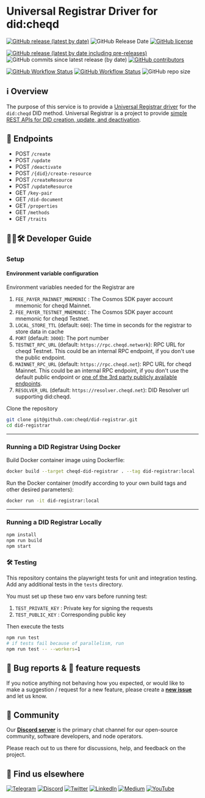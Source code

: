 # Universal Registrar Driver for did:cheqd

[![GitHub release (latest by date)](https://img.shields.io/github/v/release/cheqd/did-registrar?color=green&label=stable%20release&style=flat-square)](https://github.com/cheqd/did-registrar/releases/latest) ![GitHub Release Date](https://img.shields.io/github/release-date/cheqd/did-registrar?color=green&style=flat-square) [![GitHub license](https://img.shields.io/github/license/cheqd/did-registrar?color=blue&style=flat-square)](https://github.com/cheqd/did-registrar/blob/main/LICENSE)

[![GitHub release (latest by date including pre-releases)](https://img.shields.io/github/v/release/cheqd/did-registrar?include_prereleases&label=dev%20release&style=flat-square)](https://github.com/cheqd/did-registrar/releases/) ![GitHub commits since latest release (by date)](https://img.shields.io/github/commits-since/cheqd/did-registrar/latest?style=flat-square) [![GitHub contributors](https://img.shields.io/github/contributors/cheqd/did-registrar?label=contributors%20%E2%9D%A4%EF%B8%8F&style=flat-square)](https://github.com/cheqd/did-registrar/graphs/contributors)

[![GitHub Workflow Status](https://img.shields.io/github/actions/workflow/status/cheqd/did-registrar/dispatch.yml?label=workflows&style=flat-square)](https://github.com/cheqd/did-registrar/actions/workflows/dispatch.yml) [![GitHub Workflow Status](https://img.shields.io/github/actions/workflow/status/cheqd/did-registrar/codeql.yml?label=CodeQL&style=flat-square)](https://github.com/cheqd/did-registrar/actions/workflows/codeql.yml) ![GitHub repo size](https://img.shields.io/github/repo-size/cheqd/did-registrar?style=flat-square)

## ℹ️ Overview

The purpose of this service is to provide a [Universal Registrar driver](https://identity.foundation/did-registration/#abstract) for the `did:cheqd` DID method. Universal Registrar is a project to provide [simple REST APIs for DID creation, update, and deactivation](https://identity.foundation/did-registration/).

## 📖 Endpoints

- POST `/create`
- POST `/update`
- POST `/deactivate`
- POST `/{did}/create-resource`
- POST `/createResource`
- POST `/updateResource`
- GET `/key-pair`
- GET `/did-document`
- GET `/properties`
- GET `/methods`
- GET `/traits`

## 🧑‍💻🛠 Developer Guide

### Setup

#### Environment variable configuration

Environment variables needed for the Registrar are

1. `FEE_PAYER_MAINNET_MNEMONIC` : The Cosmos SDK payer account mnemonic for cheqd Mainnet.
2. `FEE_PAYER_TESTNET_MNEMONIC` : The Cosmos SDK payer account mnemonic for cheqd Testnet.
3. `LOCAL_STORE_TTL` (default: `600`): The time in seconds for the registrar to store data in cache
4. `PORT` (default: `3000`): The port number
5. `TESTNET_RPC_URL` (default: `https://rpc.cheqd.network`): RPC URL for cheqd Testnet. This could be an internal RPC endpoint, if you don't use the public endpoint.
6. `MAINNET_RPC_URL` (default: `https://rpc.cheqd.net`): RPC URL for cheqd Mainnet. This could be an internal RPC endpoint, if you don't use the default public endpoint or [one of the 3rd party publicly available endpoints](https://cosmos.directory/cheqd/nodes).
7. `RESOLVER_URL` (default: `https://resolver.cheqd.net`): DID Resolver url supporting did:cheqd.

Clone the repository

```bash
git clone git@github.com:cheqd/did-registrar.git
cd did-registrar
```

***

### Running a DID Registrar Using Docker

Build Docker container image using Dockerfile:

```bash
docker build --target cheqd-did-registrar . --tag did-registrar:local
```

Run the Docker container (modify according to your own build tags and other desired parameters):

```bash
docker run -it did-registrar:local
```

***

### Running a DID Registrar Locally

```bash
npm install
npm run build
npm start 
```

### 🛠 Testing

This repository contains the playwright tests for unit and integration testing.
Add any additional tests in the `tests` directory.

You must set up these two env vars before running test:

1. `TEST_PRIVATE_KEY` : Private key for signing the requests
2. `TEST_PUBLIC_KEY` : Corresponding public key

Then execute the tests

```bash
npm run test
# if tests fail because of parallelism, run
npm run test -- --workers=1
```

## 🐞 Bug reports & 🤔 feature requests

If you notice anything not behaving how you expected, or would like to make a suggestion / request for a new feature, please create a [**new issue**](https://github.com/cheqd/did-registrar/issues/new/choose) and let us know.

## 💬 Community

Our [**Discord server**](http://cheqd.link/discord-github) is the primary chat channel for our open-source community, software developers, and node operators.

Please reach out to us there for discussions, help, and feedback on the project.

## 🙋 Find us elsewhere

[![Telegram](https://img.shields.io/badge/Telegram-2CA5E0?style=for-the-badge\&logo=telegram\&logoColor=white)](https://t.me/cheqd) [![Discord](https://img.shields.io/badge/Discord-7289DA?style=for-the-badge\&logo=discord\&logoColor=white)](http://cheqd.link/discord-github) [![Twitter](https://img.shields.io/badge/Twitter-1DA1F2?style=for-the-badge\&logo=twitter\&logoColor=white)](https://twitter.com/intent/follow?screen_name=cheqd_io) [![LinkedIn](https://img.shields.io/badge/LinkedIn-0077B5?style=for-the-badge\&logo=linkedin\&logoColor=white)](http://cheqd.link/linkedin) [![Medium](https://img.shields.io/badge/Medium-12100E?style=for-the-badge\&logo=medium\&logoColor=white)](https://blog.cheqd.io) [![YouTube](https://img.shields.io/badge/YouTube-FF0000?style=for-the-badge\&logo=youtube\&logoColor=white)](https://www.youtube.com/channel/UCBUGvvH6t3BAYo5u41hJPzw/)
